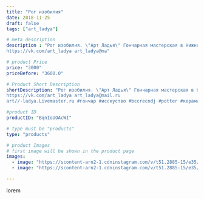 ```yaml
---
title: "Рог изобилия"
date: 2018-11-25
draft: false
tags: ["art_ladya"]

# meta description
description : "Рог изобилия. \"Арт Ладья\" Гончарная мастерская в Нижнем Новгороде. Изготовление керамики и мастер//-классы по обучению. 
https://vk.com/art_ladya art_ladya@ma"

# product Price
price: "3000"
priceBefore: "3600.0"

# Product Short Description
shortDescription: "Рог изобилия. \"Арт Ладья\" Гончарная мастерская в Нижнем Новгороде. Изготовление керамики и мастер//-классы по обучению. 
https://vk.com/art_ladya art_ladya@mail.ru 
art//-ladya.Livemaster.ru #гончар #исскуство #bccrecndj #potter #керамикадляинтерьера #керамикаручнаяработа #гончарнаямастерская #керамиканазаказ #handmade #посудаизглины #керамика #гончарнаяпосуда #эксклюзивнаякерамика #dishes #decor #ceramicar #peaches #claygoods #restaurant #earthenware #ceramic #design #wine #чаша #horn #ceramicart #berries #рог #magic #авторскаякерамика"

#product ID
productID: "BqnIoUOAcWI"

# type must be "products"
type: "products"

# product Images
# first image will be shown in the product page
images:
  - image: "https://scontent-arn2-1.cdninstagram.com/v/t51.2885-15/e35/46274652_327044498076034_8501787348330646794_n.jpg?tp=1&_nc_ht=scontent-arn2-1.cdninstagram.com&_nc_cat=110&_nc_ohc=ETCHygtI80wAX_KY-bG&ccb=7-4&oh=171c3f33b05715ad4095341a27237331&oe=60835A71&_nc_sid=83d603&ig_cache_key=MTkyMDU0MTcxODA3MjA2MDcyOA%3D%3D.2-ccb7-4"
  - image: "https://scontent-arn2-1.cdninstagram.com/v/t51.2885-15/e35/46131031_632086073853561_8955702422784813408_n.jpg?tp=1&_nc_ht=scontent-arn2-1.cdninstagram.com&_nc_cat=109&_nc_ohc=TYRZUPZh4gwAX_sILxG&ccb=7-4&oh=2794c2c83a6af79bfc4a22c05a25a95c&oe=6084B3AC&_nc_sid=83d603&ig_cache_key=MTkyMDU0MTcxODQwNzY1NDE0OA%3D%3D.2-ccb7-4"

---
```

lorem
